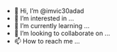 - 👋 Hi, I’m @imvic30adad
- 👀 I’m interested in ...
- 🌱 I’m currently learning ...
- 💞️ I’m looking to collaborate on ...
- 📫 How to reach me ...

<!---
imvic30adad/imvic30adad is a ✨ special ✨ repository because its `README.md` (this file) appears on your GitHub profile.
You can click the Preview link to take a look at your changes.
--->

